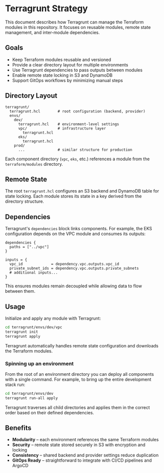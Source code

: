 # Terragrunt Strategy

This document describes how Terragrunt can manage the Terraform modules in this repository.
It focuses on reusable modules, remote state management, and inter-module dependencies.

## Goals

- Keep Terraform modules reusable and versioned
- Provide a clear directory layout for multiple environments
- Use Terragrunt dependencies to pass outputs between modules
- Enable remote state locking in S3 and DynamoDB
- Support GitOps workflows by minimizing manual steps

## Directory Layout

```
terragrunt/
  terragrunt.hcl        # root configuration (backend, provider)
  envs/
    dev/
      terragrunt.hcl    # environment-level settings
      vpc/              # infrastructure layer
        terragrunt.hcl
      eks/
        terragrunt.hcl
    prod/
      ...               # similar structure for production
```

Each component directory (`vpc`, `eks`, etc.) references a module from the `terraform/modules` directory.

## Remote State

The root `terragrunt.hcl` configures an S3 backend and DynamoDB table for state locking. Each module stores its state in a key derived from the directory structure.

## Dependencies

Terragrunt's `dependencies` block links components. For example, the EKS configuration depends on the VPC module and consumes its outputs:

```hcl
dependencies {
  paths = ["../vpc"]
}

inputs = {
  vpc_id             = dependency.vpc.outputs.vpc_id
  private_subnet_ids = dependency.vpc.outputs.private_subnets
  # additional inputs...
}
```

This ensures modules remain decoupled while allowing data to flow between them.

## Usage

Initialize and apply any module with Terragrunt:

```bash
cd terragrunt/envs/dev/vpc
terragrunt init
terragrunt apply
```

Terragrunt automatically handles remote state configuration and downloads the Terraform modules.

### Spinning up an environment

From the root of an environment directory you can deploy all components with a single command. For example, to bring up the entire development stack run:

```bash
cd terragrunt/envs/dev
terragrunt run-all apply
```

Terragrunt traverses all child directories and applies them in the correct order based on their defined dependencies.

## Benefits

- **Modularity** – each environment references the same Terraform modules
- **Security** – remote state stored securely in S3 with encryption and locking
- **Consistency** – shared backend and provider settings reduce duplication
- **GitOps Ready** – straightforward to integrate with CI/CD pipelines and ArgoCD

